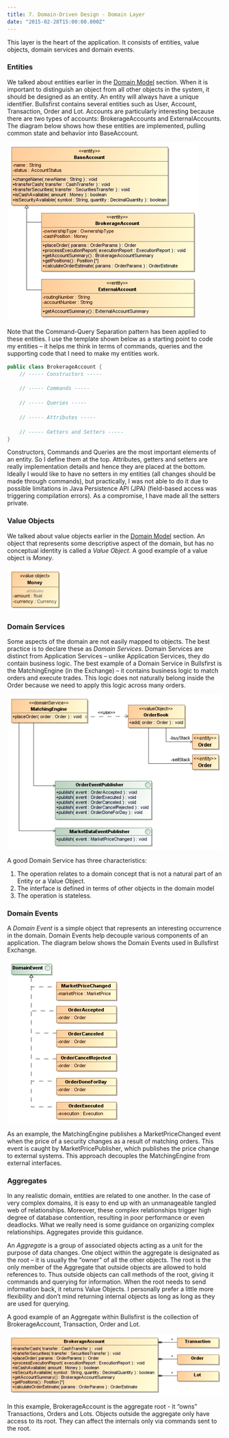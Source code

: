 ```yaml
---
title: 7. Domain-Driven Design - Domain Layer
date: "2015-02-28T15:00:00.000Z"
---
```


This layer is the heart of the application. It consists of entities, value objects, domain services and domain events.

### Entities

We talked about entities earlier in the [Domain Model](../domain-driven-design-3-domain-model) section. When it is important to distinguish an object from all other objects in the system, it should be designed as an entity. An entity will always have a unique identifier. Bullsfirst contains several entities such as User, Account, Transaction, Order and Lot. Accounts are particularly interesting because there are two types of accounts: BrokerageAccounts and ExternalAccounts. The diagram below shows how these entities are implemented, pulling common state and behavior into BaseAccount.

![Account Entity](../bullsfirst/account-entity.png)

Note that the Command-Query Separation pattern has been applied to these entities. I use the template shown below as a starting point to code my entities – it helps me think in terms of commands, queries and the supporting code that I need to make my entities work.

```java
public class BrokerageAccount {
    // ----- Constructors -----

    // ----- Commands -----

    // ----- Queries -----

    // ----- Attributes -----

    // ----- Getters and Setters -----
}
```

Constructors, Commands and Queries are the most important elements of an entity. So I define them at the top. Attributes, getters and setters are really implementation details and hence they are placed at the bottom. Ideally I would like to have no setters in my entities (all changes should be made through commands), but practically, I was not able to do it due to possible limitations in Java Persistence API (JPA) (field-based access was triggering compilation errors). As a compromise, I have made all the setters private.

### Value Objects

We talked about value objects earlier in the [Domain Model](../domain-driven-design-3-domain-model) section. An object that represents some descriptive aspect of the domain, but has no conceptual identity is called a _Value Object_. A good example of a value object is _Money_.

![Money](../domain-driven-design-3-domain-model/money-simple.png)

### Domain Services

Some aspects of the domain are not easily mapped to objects. The best practice is to declare these as _Domain Services_. Domain Services are distinct from Application Services – unlike Application Services, they do contain business logic. The best example of a Domain Service in Bullsfirst is the MatchingEngine (in the Exchange) – it contains business logic to match orders and execute trades. This logic does not naturally belong inside the Order because we need to apply this logic across many orders.

![Matching Engine](../bullsfirst/matching-engine.png)

A good Domain Service has three characteristics:

1. The operation relates to a domain concept that is not a natural part of an Entity or a Value Object.
2. The interface is defined in terms of other objects in the domain model
3. The operation is stateless.

### Domain Events

A _Domain Event_ is a simple object that represents an interesting occurrence in the domain. Domain Events help decouple various components of an application. The diagram below shows the Domain Events used in Bullsfirst Exchange.

![Domain Events](../bullsfirst/events.png)

As an example, the MatchingEngine publishes a MarketPriceChanged event when the price of a security changes as a result of matching orders. This event is caught by MarketPricePublisher, which publishes the price change to external systems. This approach decouples the MatchingEngine from external interfaces.

### Aggregates

In any realistic domain, entities are related to one another. In the case of very complex domains, it is easy to end up with an unmanageable tangled web of relationships. Moreover, these complex relationships trigger high degree of database contention, resulting in poor performance or even deadlocks. What we really need is some guidance on organizing complex relationships. Aggregates provide this guidance.

An _Aggregate_ is a group of associated objects acting as a unit for the purpose of data changes. One object within the aggregate is designated as the root – it is usually the “owner” of all the other objects. The root is the only member of the Aggregate that outside objects are allowed to hold references to. Thus outside objects can call methods of the root, giving it commands and querying for information. When the root needs to send information back, it returns Value Objects. I personally prefer a little more flexibility and don’t mind returning internal objects as long as long as they are used for querying.

A good example of an Aggregate within Bullsfirst is the collection of BrokerageAccount, Transaction, Order and Lot.

![Brokerage Account Aggregate](../bullsfirst/brokerage-account-aggregate-logical.png)

In this example, BrokerageAccount is the aggregate root - it “owns” Transactions, Orders and Lots. Objects outside the aggregate only have access to its root. They can affect the internals only via commands sent to the root.
